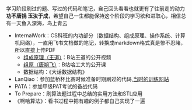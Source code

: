 学习阶段刷过的题、写过的代码和笔记，自己回头看看也就更有了往前走的动力
**功不唐捐 玉汝于成**，希望自己一生都能保持这个阶段的学习欲和进取心，相信总有一天鱼入深海，鸟上青云

* InternalWork：CS科班的内功部分（数据结构、组成原理、操作系统、计算机网络），一直用飞书文档做的笔记，转换成markdown格式真是惨不忍睹，所以直接上传PDF
  * [组成原理（王道）](https://www.bilibili.com/video/BV1BE411D7ii?from=search&seid=169066781461839217)：B站王道的公开视频
  * [组原（唐朔飞）](https://www.bilibili.com/video/BV1WW411Q7PF?from=search&seid=169066781461839217)：B站哈工大的公开课
  * 数据结构：《大话数据结构》
* LanQiao：参加蓝桥杯比赛时候准备时期刷过的代码,[当时的训练网站](https://www.dotcpp.com/oj/problemset.php?page=1&mark=6)
* PATA：参加甲级PAT考试的备战代码
* To Prepare：刷算法题过程中总结的实用方法和STL应用
* 《啊哈算法》：看书过程中把有趣的例子都自己实现了一遍
